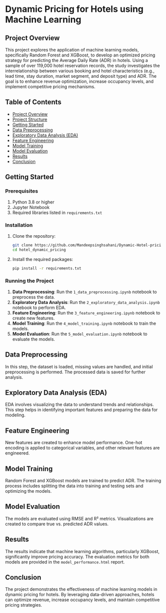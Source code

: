 # Dynamic Pricing for Hotels using Machine Learning

## Project Overview
This project explores the application of machine learning models, specifically Random Forest and XGBoost, to develop an optimized pricing strategy for predicting the Average Daily Rate (ADR) in hotels. Using a sample of over 119,000 hotel reservation records, the study investigates the interrelationship between various booking and hotel characteristics (e.g., lead time, stay duration, market segment, and deposit type) and ADR. The goal is to enhance revenue optimization, increase occupancy levels, and implement competitive pricing mechanisms.

## Table of Contents
- [Project Overview](#project-overview)
- [Project Structure](#project-structure)
- [Getting Started](#getting-started)
- [Data Preprocessing](#data-preprocessing)
- [Exploratory Data Analysis (EDA)](#exploratory-data-analysis-eda)
- [Feature Engineering](#feature-engineering)
- [Model Training](#model-training)
- [Model Evaluation](#model-evaluation)
- [Results](#results)
- [Conclusion](#conclusion)

## Getting Started

### Prerequisites
1. Python 3.8 or higher
2. Jupyter Notebook
3. Required libraries listed in `requirements.txt`

### Installation
1. Clone the repository:
   ```bash
   git clone https://github.com/Mandeepsinghsahani/Dynamic-Hotel-pricing-using-machine-learning-.git
   cd hotel_dynamic_pricing
   ```

2. Install the required packages:
   ```bash
   pip install -r requirements.txt
   ```

### Running the Project
1. **Data Preprocessing**: Run the `1_data_preprocessing.ipynb` notebook to preprocess the data.
2. **Exploratory Data Analysis**: Run the `2_exploratory_data_analysis.ipynb` notebook to perform EDA.
3. **Feature Engineering**: Run the `3_feature_engineering.ipynb` notebook to create new features.
4. **Model Training**: Run the `4_model_training.ipynb` notebook to train the models.
5. **Model Evaluation**: Run the `5_model_evaluation.ipynb` notebook to evaluate the models.

## Data Preprocessing
In this step, the dataset is loaded, missing values are handled, and initial preprocessing is performed. The processed data is saved for further analysis.

## Exploratory Data Analysis (EDA)
EDA involves visualizing the data to understand trends and relationships. This step helps in identifying important features and preparing the data for modeling.

## Feature Engineering
New features are created to enhance model performance. One-hot encoding is applied to categorical variables, and other relevant features are engineered.

## Model Training
Random Forest and XGBoost models are trained to predict ADR. The training process includes splitting the data into training and testing sets and optimizing the models.

## Model Evaluation
The models are evaluated using RMSE and R² metrics. Visualizations are created to compare true vs. predicted ADR values.

## Results
The results indicate that machine learning algorithms, particularly XGBoost, significantly improve pricing accuracy. The evaluation metrics for both models are provided in the `model_performance.html` report.

## Conclusion
The project demonstrates the effectiveness of machine learning models in dynamic pricing for hotels. By leveraging data-driven approaches, hotels can optimize revenue, increase occupancy levels, and maintain competitive pricing strategies.
